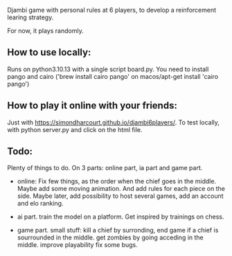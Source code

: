 


Djambi game with personal rules at 6 players, to develop a reinforcement learing strategy.

For now, it plays randomly.


## How to use locally:
Runs on python3.10.13 with a single script board.py.
You need to install pango and cairo ('brew install cairo pango' on macos/apt-get install 'cairo pango')

## How to play it online with your friends:
Just with https://simondharcourt.github.io/djambi6players/.
To test locally, with python server.py and click on the html file.

## Todo:
Plenty of things to do. On 3 parts: online part, ia part and game part.

- online:
Fix few things, as the order when the chief goes in the middle. Maybe add some moving animation.
And add rules for each piece on the side.
Maybe later, add possibility to host several games, add an account and elo ranking.

- ai part.
train the model on a platform. Get inspired by trainings on chess.

- game part.
small stuff: kill a chief by surronding, end game if a chief is sourrounded in the middle.
get zombies by going acceding in the middle.
improve playability
fix some bugs.
